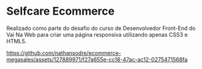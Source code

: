 # Selfcare Ecommerce

Realizado como parte do desafio do curso de Desenvolvedor Front-End do Vai Na Web para criar uma página responsiva utilizando apenas CSS3 e HTML5. 


https://github.com/nathansodre/ecommerce-megasales/assets/127889971/f27a655e-cc18-47ac-ac12-0275471568fa

